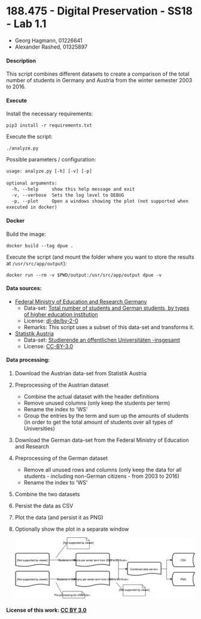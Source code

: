 # 188.475 - Digital Preservation - SS18 - Lab 1.1

- Georg Hagmann, 01226641
- Alexander Rashed, 01325897

#### Description

This script combines different datasets to create a comparison of the total number of students in Germany and Austria from the winter semester 2003 to 2016.

#### Execute

Install the necessary requirements:

```
pip3 install -r requirements.txt
```

Execute the script:

```
./analyze.py
```

Possible parameters / configuration:

```
usage: analyze.py [-h] [-v] [-p]

optional arguments:
  -h, --help     show this help message and exit
  -v, --verbose  Sets the log level to DEBUG
  -p, --plot     Open a windows showing the plot (not supported when executed in docker)
```

#### Docker

Build the image:
```
docker build --tag dpue .
```
Execute the script (and mount the folder where you want to store the results at `/usr/src/app/output`):
```
docker run --rm -v $PWD/output:/usr/src/app/output dpue -v
```

#### Data sources:
- [Federal Ministry of Education and Research Germany](http://www.datenportal.bmbf.de)
  - Data-set: [Total number of students and German students, by types of higher education institution](http://www.datenportal.bmbf.de/portal/2.5.23) 
  - License: [dl-de/by-2-0](http://www.govdata.de/dl-de/by-2-0)
  - Remarks: This script uses a subset of this data-set and transforms it.
- [Statistik Austria](data.statistik.gv.at)
  - Data-set: [Studierende an öffentlichen Universitäten -insgesamt](https://www.data.gv.at/katalog/dataset/66453c59-ae4b-37b6-80d4-25dfeeab1376)
  - License: [CC-BY-3.0](https://creativecommons.org/licenses/by/3.0/)

#### Data processing:

1. Download the Austrian data-set from Statistik Austria

2. Preprocessing of the Austrian dataset

   - Combine the actual dataset with the header definitions
   - Remove unused columns (only keep the students per term)
   - Rename the index  to 'WS<yy>'
   - Group the entries by the term and sum up the amounts of students (in order to get the total amount of students over all types of Universities)

3. Download the German data-set from the Federal Ministry of Education and Research

4. Preprocessing of the German dataset

   - Remove all unused rows and columns (only keep the data for all students - including non-German citizens - from 2003 to 2016)
   - Rename the index to 'WS<yy>'

5. Combine the two datasets

6. Persist the data as CSV

7. Plot the data (and persist it as PNG)

8. Optionally show the plot in a separate window

   ![Data flow](Data-flow-draw-io.svg)

#### License of this work: [CC BY 3.0](https://creativecommons.org/licenses/by/3.0/)
